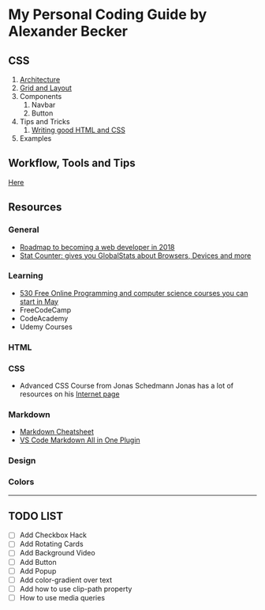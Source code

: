 # My Personal Coding Guide by Alexander Becker

## CSS
1. [Architecture](css/css-architecture.md)
2. [Grid and Layout](css/grid-and-layout.md)
3. Components
    1. Navbar
    2. Button
4. Tips and Tricks
    1. [Writing good HTML and CSS](css/writing-good-html-css.md)
5. Examples

## Workflow, Tools and Tips
[Here](\workflow.md)

## Resources

### General
* [Roadmap to becoming a web developer in 2018](https://github.com/kamranahmedse/developer-roadmap)
* [Stat Counter: gives you GlobalStats about Browsers, Devices and more](http://gs.statcounter.com/)

### Learning
* [530 Free Online Programming and computer science courses you can start in May](https://medium.freecodecamp.org/530-free-online-programming-computer-science-courses-you-can-start-in-may-5e82f5307867)
* FreeCodeCamp
* CodeAcademy
* Udemy Courses

### HTML

### CSS
* Advanced CSS Course from Jonas Schedmann
Jonas has a lot of  resources on his [Internet page](http://codingheroes.io/resources/) 

### Markdown
* [Markdown Cheatsheet](https://github.com/adam-p/markdown-here/wiki/Markdown-Cheatsheet)
* [VS Code Markdown All in One Plugin](https://github.com/neilsustc/vscode-markdown)

### Design

### Colors

---
## TODO LIST
- [ ] Add Checkbox Hack
- [ ] Add Rotating Cards
- [ ] Add Background Video
- [ ] Add Button
- [ ] Add Popup
- [ ] Add color-gradient over text
- [ ] Add how to use clip-path property
- [ ] How to use media queries 
